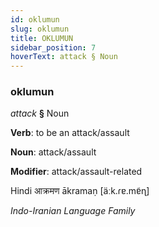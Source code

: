 ```yaml
---
id: oklumun
slug: oklumun
title: OKLUMUN
sidebar_position: 7
hoverText: attack § Noun
---
```


### oklumun

*attack* **§** Noun

**Verb**: to be an attack/assault

**Noun**: attack/assault

**Modifier**: attack/assault-related

Hindi आक्रमण ākramaṇ [äːk.ɾɐ.mɐ̃ɳ]

*Indo-Iranian Language Family*